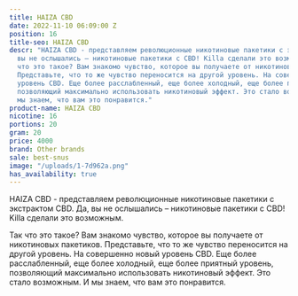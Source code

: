 ```yaml
---
title: HAIZA CBD
date: 2022-11-10 06:09:00 Z
position: 16
title-seo: HAIZA CBD
descr: "HAIZA CBD - представляем революционные никотиновые пакетики с экстрактом CBD.\nДа,
  вы не ослышались – никотиновые пакетики с CBD! Killa сделали это возможным. \n\nТак
  что это такое? Вам знакомо чувство, которое вы получаете от никотиновых пакетиков.
  Представьте, что то же чувство переносится на другой уровень. На совершенно новый
  уровень CBD. Еще более расслабленный, еще более холодный, еще более приятный уровень,
  позволяющий максимально использовать никотиновый эффект. Это стало возможным. И
  мы знаем, что вам это понравится."
product-name: HAIZA CBD
nicotine: 16
portions: 20
gram: 20
price: 4000
brand: Other brands
sale: best-snus
image: "/uploads/1-7d962a.png"
has_availability: true
---
```


HAIZA CBD - представляем революционные никотиновые пакетики с экстрактом CBD.
Да, вы не ослышались – никотиновые пакетики с CBD! Killa сделали это возможным. 

Так что это такое? Вам знакомо чувство, которое вы получаете от никотиновых пакетиков. Представьте, что то же чувство переносится на другой уровень. На совершенно новый уровень CBD. Еще более расслабленный, еще более холодный, еще более приятный уровень, позволяющий максимально использовать никотиновый эффект. Это стало возможным. И мы знаем, что вам это понравится.